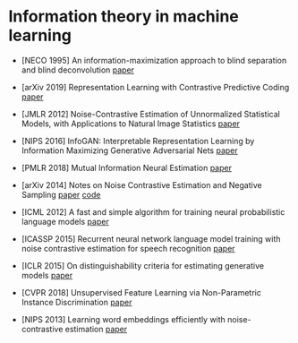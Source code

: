 # Information theory in machine learning

* [NECO 1995] An information-maximization approach to blind separation and blind deconvolution [paper](http://www.inf.fu-berlin.de/lehre/WS05/Mustererkennung/infomax/infomax.pdf)

* [arXiv 2019] Representation Learning with Contrastive Predictive Coding [paper](https://arxiv.org/pdf/1807.03748.pdf)

* [JMLR 2012] Noise-Contrastive Estimation of Unnormalized Statistical Models, with Applications to Natural Image Statistics [paper](https://www.jmlr.org/papers/volume13/gutmann12a/gutmann12a.pdf)

* [NIPS 2016] InfoGAN: Interpretable Representation Learning by Information Maximizing Generative Adversarial Nets [paper](https://arxiv.org/pdf/1606.03657.pdf)

* [PMLR 2018] Mutual Information Neural Estimation [paper](https://arxiv.org/pdf/1801.04062.pdf)

* [arXiv 2014] Notes on Noise Contrastive Estimation and Negative Sampling [paper](https://arxiv.org/pdf/1410.8251.pdf) [code](https://github.com/Stonesjtu/Pytorch-NCE)

* [ICML 2012] A fast and simple algorithm for training neural probabilistic language models [paper](https://arxiv.org/ftp/arxiv/papers/1206/1206.6426.pdf)

* [ICASSP 2015] Recurrent neural network language model training with noise contrastive estimation for speech recognition [paper](http://mi.eng.cam.ac.uk/projects/cued-rnnlm/papers/ICASSP2015-rnnlm-nce.pdf)

* [ICLR 2015] On distinguishability criteria for estimating generative models [paper](https://arxiv.org/pdf/1412.6515.pdf)

* [CVPR 2018] Unsupervised Feature Learning via Non-Parametric Instance Discrimination [paper](https://arxiv.org/pdf/1805.01978.pdf)

* [NIPS 2013] Learning word embeddings efficiently with noise-contrastive estimation [paper](https://proceedings.neurips.cc/paper/2013/file/db2b4182156b2f1f817860ac9f409ad7-Paper.pdf)
